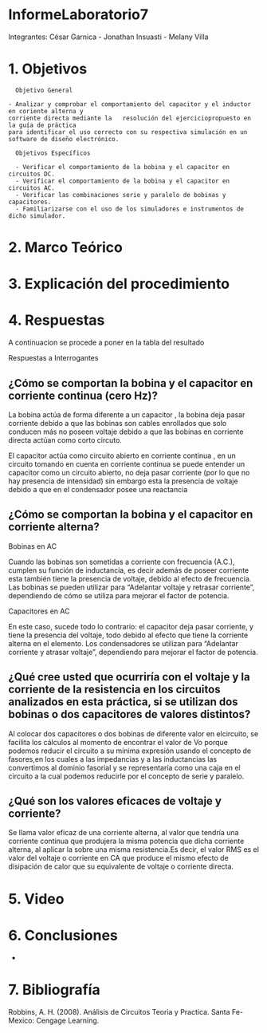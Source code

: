 # InformeLaboratorio7


Integrantes: César Garnica - Jonathan Insuasti - Melany Villa

# 1. Objetivos 

      Objetivo General
     
    - Analizar y comprobar el comportamiento del capacitor y el inductor en coriente alterna y 
    corriente directa mediante la   resolución del ejerciciopropuesto en la guía de práctica
    para identificar el uso correcto con su respectiva simulación en un software de diseño electrónico.
    
      Objetivos Específicos
      
      - Verificar el comportamiento de la bobina y el capacitor en circuitos DC.
      - Verificar el comportamiento de la bobina y el capacitor en circuitos AC.
      - Verificar las combinaciones serie y paralelo de bobinas y capacitores. 
      - Familiarizarse con el uso de los simuladores e instrumentos de dicho simulador. 
     
     

    
# 2. Marco Teórico


# 3. Explicación  del procedimiento



#  4. Respuestas 



A continuacion se procede a poner en la tabla del resultado



Respuestas a Interrogantes

## ¿Cómo se comportan la bobina y el capacitor en corriente continua (cero Hz)?

La bobina actúa de forma diferente a un capacitor , la bobina deja pasar corriente debido a que las bobinas son cables enrollados que solo conducen más no poseen voltaje debido a que las bobinas en corriente directa actúan como corto circuto.

El capacitor actúa como circuito abierto en corriente continua , en un circuito tomando en cuenta en corriente continua se puede entender un capacitor como un circuito abierto,
no deja pasar corriente (por lo que no hay presencia de intensidad) sin embargo esta la presencia de voltaje debido a que en el condensador posee una reactancia


## ¿Cómo se comportan la bobina y el capacitor en corriente alterna?

Bobinas en AC

Cuando las bobinas son sometidas a corriente con frecuencia (A.C.), cumplen su función de inductancia, es decir además de poseer corriente esta también tiene la presencia de voltaje, debido al efecto de frecuencia.
Las bobinas se pueden utilizar para “Adelantar voltaje y retrasar corriente”, dependiendo de cómo se utiliza para mejorar el factor de potencia.

Capacitores en AC

En este caso, sucede todo lo contrario: el capacitor deja pasar corriente, y tiene la presencia del voltaje, todo debido al efecto que tiene la corriente alterna en el elemento. 
Los condensadores se utilizan para “Adelantar corriente y atrasar voltaje”, dependiendo para mejorar el factor de potencia.


## ¿Qué cree usted que ocurriría con el voltaje y la corriente de la resistencia en los circuitos analizados en esta práctica, si se utilizan dos bobinas o dos capacitores de valores distintos?

Al colocar dos capacitores o dos bobinas de diferente valor en elcircuito, se facilita los cálculos al momento de encontrar el valor de Vo porque podemos reducir el circuito a su mínima expresión usando el concepto de fasores,en los cuales a las impedancias y a las inductancias las convertimos al dominio fasorial y se representaría como una caja en el circuito a la cual podemos reducirle por el concepto de serie y paralelo.

## ¿Qué son los valores eficaces de voltaje y corriente?

Se llama valor eficaz de una corriente alterna, al valor que tendría una corriente continua que produjera la misma potencia que dicha corriente alterna, al aplicar la sobre una misma resistencia.Es decir, el valor RMS es el valor del voltaje o corriente en CA que produce el mismo efecto de disipación de calor que su equivalente de voltaje o corriente directa.

# 5. Video


# 6. Conclusiones

- 
 

# 7. Bibliografía 

Robbins, A. H. (2008). Análisis de Circuitos Teoria y Practica. Santa Fe-Mexico: Cengage Learning.
